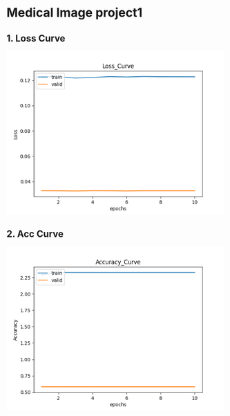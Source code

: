 # Medical Image project1

## 1. Loss Curve
![loss](PIC/Loss_Curve.png)

## 2. Acc Curve
![acc](PIC/Accuracy_Curve.png)
